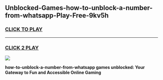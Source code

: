 
## Unblocked-Games-how-to-unblock-a-number-from-whatsapp-Play-Free-9kv5h
<h3>
<a href="https://premium76.site?title=how-to-unblock-a-number-from-whatsapp&ref=21A">CLICK TO PLAY</a></h3>
<hr>

<h3>
<a href="https://premium76.site?title=how-to-unblock-a-number-from-whatsapp&ref=21A">CLICK 2 PLAY</a>
  
</h3>

<a href="https://premium76.site?title=how-to-unblock-a-number-from-whatsapp&ref=21A"><img src="https://clearcache.store/games.png"></a>


**how-to-unblock-a-number-from-whatsapp games unblocked: Your Gateway to Fun and Accessible Online Gaming**
